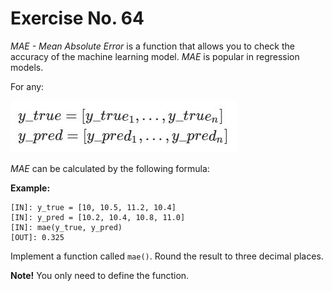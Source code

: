 # Exercise No. 64


*MAE - Mean Absolute Error* is a function that allows you to check the accuracy of the machine learning model. *MAE* is popular in regression models.

For any:


![MAE](./mae.JPG)

*MAE* can be calculated by the following formula:

**Example:**


    [IN]: y_true = [10, 10.5, 11.2, 10.4]
    [IN]: y_pred = [10.2, 10.4, 10.8, 11.0]
    [IN]: mae(y_true, y_pred)
    [OUT]: 0.325


Implement a function called `mae()`. Round the result to three decimal places.




**Note!** You only need to define the function.
